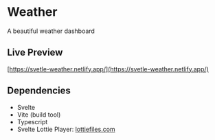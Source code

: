 # Weather

A beautiful weather dashboard

## Live Preview

[https://svetle-weather.netlify.app/](https://svetle-weather.netlify.app/)

## Dependencies

- Svelte
- Vite (build tool)
- Typescript
- Svelte Lottie Player: [lottiefiles.com](https://lottiefiles.com/)
